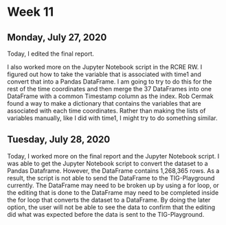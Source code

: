 # Week 11

## Monday, July 27, 2020

Today, I edited the final report.

I also worked more on the Jupyter Notebook script in the RCRE RW. I figured out how to take the variable that is associated with time1 and convert that into a Pandas DataFrame. I am going to try to do this for the rest of the time coordinates and then merge the 37 DataFrames into one DataFrame with a common Timestamp column as the index. Rob Cermak found a way to make a dictionary that contains the variables that are associated with each time coordinates. Rather than making the lists of variables manually, like I did with time1, I might try to do something similar. 

## Tuesday, July 28, 2020

Today, I worked more on the final report and the Jupyter Notebook script. I was able to get the Jupyter Notebook script to convert the dataset to a Pandas Dataframe. However, the DataFrame contains 1,268,365 rows. As a result, the script is not able to send the DataFrame to the TIG-Playground currently. The DataFrame may need to be broken up by using a for loop, or the editing that is done to the DataFrame may need to be completed inside the for loop that converts the dataset to a DataFrame. By doing the later option, the user will not be able to see the data to confirm that the editing did what was expected before the data is sent to the TIG-Playground.


